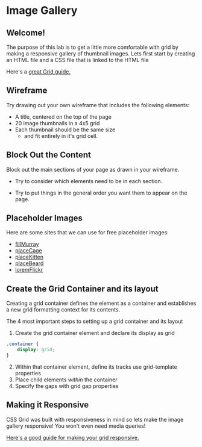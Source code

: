 # Image Gallery

## Welcome!

The purpose of this lab is to get a little more comfortable with grid by making a responsive gallery of thumbnail images. Lets first start by creating an HTML file and a CSS file that is linked to the HTML file

Here's a [great Grid guide.](https://css-tricks.com/snippets/css/complete-guide-grid/)

## Wireframe

Try drawing out your own wireframe that includes the following elements:

- A title, centered on the top of the page
- 20 image thumbnails in a 4x5 grid
- Each thumbnail should be the same size
    - and fit entirely in it's grid cell.

## Block Out the Content

Block out the main sections of your page as drawn in your wireframe.

- Try to consider which elements need to be in each section.

- Try to put things in the general order you want them to appear on the page.

## Placeholder Images

Here are some sites that we can use for free placeholder images:

- [fillMurray](http://www.fillmurray.com/)
- [placeCage](https://www.placecage.com/)
- [placeKitten](https://placekitten.com/)
- [placeBeard](https://placebeard.it/)
- [loremFlickr](https://loremflickr.com/)

## Create the Grid Container and its layout

Creating a grid container defines the element as a container and establishes a new grid formatting context for its contents.

The 4 most important steps to setting up a grid container and its layout

1. Create the grid container element and declare its display as grid

```css
.container {
    display: grid;
}
```

2. Within that container element, define its tracks use grid-template properties
3. Place child elements _within_ the container
4. Specify the gaps with grid gap properties

## Making it Responsive

CSS Grid was built with responsiveness in mind so lets make the image gallery responsive!
You won't even need media queries!

[Here's a good guide for making your grid responsive.](https://css-tricks.com/look-ma-no-media-queries-responsive-layouts-using-css-grid/)
